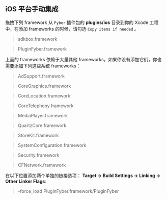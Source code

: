 ## iOS 平台手动集成
拖拽下列 framework 从 `Fyber` 插件包的 __plugins/ios__ 目录到你的 Xcode 工程中，在添加 frameworks 的时候，请勾选 `Copy items if needed` 。

> sdkbox.framework

> PluginFyber.framework

上面的 frameworks 依赖于大量其他 frameworks。如果你没有添加它们，你也需要添加下列这些系统 frameworks：

> AdSupport.framework

> CoreGraphics.framework

> CoreLocation.framework

> CoreTelephony.framework

> MediaPlayer.framework

> QuartzCore.framework

> StoreKit.framework

> SystemConfiguration.framework

> Security.framework

> CFNetwork.framework

在以下位置添加两个单独的链接选项：
__Target -> Build Settings -> Linking -> Other Linker Flags__:

> -force_load PluginFyber.framework/PluginFyber

